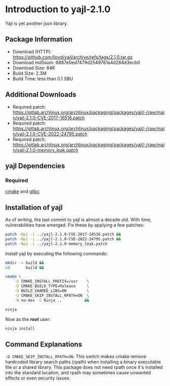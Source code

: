 # Introduction to yajl-2.1.0
Yajl is yet another json library.

## Package Information
- Download (HTTP): https://github.com/lloyd/yajl/archive/refs/tags/2.1.0.tar.gz
- Download md5sum: 6887e0ed7479d2549761a4d284d3ecb0
- Download Size: 84K
- Build Size: 2.3M
- Build Time: less than 0.1 SBU

## Additional Downloads
- Required patch: https://gitlab.archlinux.org/archlinux/packaging/packages/yajl/-/raw/main/yajl-2.1.0-CVE-2017-16516.patch
- Required patch: https://gitlab.archlinux.org/archlinux/packaging/packages/yajl/-/raw/main/yajl-2.1.0-CVE-2022-24795.patch
- Required patch: https://gitlab.archlinux.org/archlinux/packaging/packages/yajl/-/raw/main/yajl-2.1.0-memory_leak.patch

## yajl Dependencies
### Required
  [cmake](https://www.linuxfromscratch.org/blfs/view/svn/general/cmake.html) and
  [glibc](https://www.linuxfromscratch.org/lfs/view/development/chapter08/glibc.html)

## Installation of yajl
As of writing, the last commit to yajl is almost a decade old. With time,
vulnerabilities have emerged. Fix these by applying a few patches:
```Bash
patch -Np1 -i ../yajl-2.1.0-CVE-2017-16516.patch &&
patch -Np1 -i ../yajl-2.1.0-CVE-2022-24795.patch &&
patch -Np1 -i ../yajl-2.1.0-memory_leak.patch
```

Install yajl by executing the following commands:
```Bash
mkdir -v build &&
cd       build &&

cmake \
    -D CMAKE_INSTALL_PREFIX=/usr    \
    -D CMAKE_BUILD_TYPE=Release     \
    -D BUILD_SHARED_LIBS=ON         \
    -D CMAKE_SKIP_INSTALL_RPATH=ON  \
    -W no-dev -G Ninja ..          &&

ninja
```

Now as the ***root*** user:
```Bash
ninja install
```

## Command Explanations
  `-D CMAKE_SKIP_INSTALL_RPATH=ON`: This switch makes cmake remove hardcoded
  library search paths (rpath) when installing a binary executable file or a
  shared library. This package does not need rpath once it's installed into the
  standard location, and rpath may sometimes cause unwanted effects or even
  security issues. 
